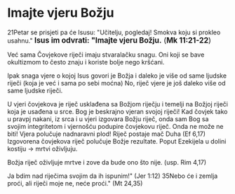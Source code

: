 # Imajte vjeru Božju
 

21Petar se prisjeti pa će Isusu: "Učitelju, pogledaj! Smokva koju si prokleo usahnu."
<big> **Isus im odvrati: "Imajte vjeru Božju.** (**Mk 11:21-22**)</big>

Već sama Čovjekove riječi imaju stvaralačku snagu. Oni koji se bave okultizmom to često znaju i koriste bolje nego kršćani. 

<!-- - primjer afričkog vrača i primjer kad je onaj sa youtubea vrač paolo mayombe išao po četvrtima i izgovarao prokletstva-->

Ipak snaga vjere o kojoj Isus govori je Božja i daleko je više od same ljudske riječi (koja je već i sama po sebi moćna)
No, riječ vjere je još daleko više od same ljudske riječi.

U vjeri čovjekova je riječ usklađena sa Božjom riječju i temelji na Božjoj riječi koja je usađena u srce. Bog je beskrajno vjeran svojoj riječi!
Kad čovjek tako u pravpj nakani, iz srca i u vjeri izgovara Božju riječ, onda sam Bog sa svojim integritetom i vjernošću podupire čovjekovu riječ. Onda ne može ne biti! Vjera polučuje nadnaravni plod! Riječ postaje mač Duha (Ef 6,17) Izgovorena čovjekova riječ polučuje Božje rezultate. Poput Ezekijela u dolini kostiju -> mrtvi oživljuju. 

Božja riječ  oživljuje mrtve i  zove da bude ono što nije. (usp. Rim 4,17)

Ja bdim nad riječima svojim da ih ispunim!" (Jer 1:12)
35Nebo će i zemlja proći, ali riječi  moje ne, neće proći."  (Mt 24,35)

<!-- ovdje stavi iz bilježaka ❗ Bog je vjeran tebi
narav Božje riječi
-->